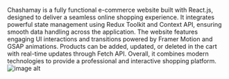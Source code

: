 Chashamay is a fully functional e-commerce website built with React.js, designed to deliver a seamless online shopping experience. It integrates powerful state management using Redux Toolkit and Context API, ensuring smooth data handling across the application. The website features engaging UI interactions and transitions powered by Framer Motion and GSAP animations. Products can be added, updated, or deleted in the cart with real-time updates through Fetch API. Overall, it combines modern technologies to provide a professional and interactive shopping platform.
![image alt](https://github.com/usmanwarisalizia/E-Commerence-Shopping-Website/blob/36ec8f96d31ce02ced99f5f660af4e463a19a2c0/E-commerece.png)
